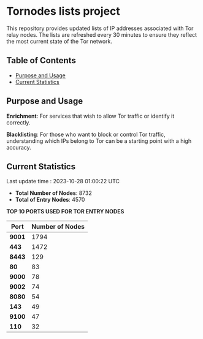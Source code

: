 # Tornodes lists project

This repository provides updated lists of IP addresses associated with Tor relay nodes. The lists are refreshed every 30 minutes to ensure they reflect the most current state of the Tor network.

## Table of Contents

- [Purpose and Usage](#purpose-and-usage)
- [Current Statistics](#current-statistics)


## Purpose and Usage

**Enrichment**: For services that wish to allow Tor traffic or identify it correctly.

**Blacklisting**: For those who want to block or control Tor traffic, understanding which IPs belong to Tor can be a starting point with a high accuracy.

## Current Statistics

Last update time : 2023-10-28 01:00:22 UTC

- **Total Number of Nodes**: 8732
- **Total of Entry Nodes**: 4570

**TOP 10 PORTS USED FOR TOR ENTRY NODES**

| **Port** | **Number of Nodes** |
|------|-----------------|
| **9001**   | 1794  |
| **443**   | 1472  |
| **8443**   | 129  |
| **80**   | 83  |
| **9000**   | 78  |
| **9002**   | 74  |
| **8080**   | 54  |
| **143**   | 49  |
| **9100**   | 47  |
| **110**   | 32  |

